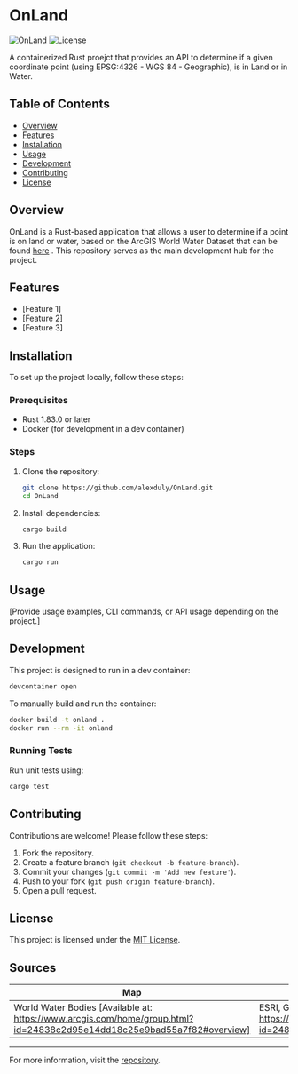 # OnLand

![OnLand](https://img.shields.io/badge/Rust-1.83.0-orange?style=flat-square) ![License](https://img.shields.io/github/license/alexduly/OnLand)

A containerized Rust proejct that provides an API to determine if a given coordinate point (using EPSG:4326 - WGS 84 - Geographic), is in Land or in Water. 


## Table of Contents
- [Overview](#overview)
- [Features](#features)
- [Installation](#installation)
- [Usage](#usage)
- [Development](#development)
- [Contributing](#contributing)
- [License](#license)

## Overview
OnLand is a Rust-based application that allows a user to determine if a point is on land or water, based on the ArcGIS World Water Dataset that can be found [here](https://www.arcgis.com/home/item.html?id=e750071279bf450cbd510454a80f2e63) . This repository serves as the main development hub for the project.

## Features
- [Feature 1]
- [Feature 2]
- [Feature 3]

## Installation
To set up the project locally, follow these steps:

### Prerequisites
- Rust 1.83.0 or later
- Docker (for development in a dev container)

### Steps
1. Clone the repository:
   ```sh
   git clone https://github.com/alexduly/OnLand.git
   cd OnLand
   ```
2. Install dependencies:
   ```sh
   cargo build
   ```
3. Run the application:
   ```sh
   cargo run
   ```

## Usage
[Provide usage examples, CLI commands, or API usage depending on the project.]

## Development
This project is designed to run in a dev container:

```sh
devcontainer open
```

To manually build and run the container:

```sh
docker build -t onland .
docker run --rm -it onland
```

### Running Tests
Run unit tests using:
```sh
cargo test
```

## Contributing
Contributions are welcome! Please follow these steps:
1. Fork the repository.
2. Create a feature branch (`git checkout -b feature-branch`).
3. Commit your changes (`git commit -m 'Add new feature'`).
4. Push to your fork (`git push origin feature-branch`).
5. Open a pull request.

## License
This project is licensed under the [MIT License](LICENSE).


## Sources
 | **Map**           | **Attribution**                                                                                                                                   |
|-------------------|--------------------------------------------------------------------------------------------------------------------------------------------------|
| World Water Bodies [Available at: https://www.arcgis.com/home/group.html?id=24838c2d95e14dd18c25e9bad55a7f82#overview] | ESRI, Garmin Available at: https://www.arcgis.com/home/group.html?id=24838c2d95e14dd18c25e9bad55a7f82#overview  |

---

For more information, visit the [repository](https://github.com/alexduly/OnLand).
